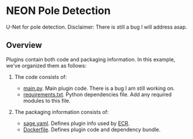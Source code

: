 # NEON Pole Detection

U-Net for pole detection. Disclaimer: There is still a bug I will address asap. 

## Overview

Plugins contain both code and packaging information. In this example, we've organized them as follows:

1. The code consists of:
    * [main.py](./main.py). Main plugin code. There is a bug I am still working on.
    * [requirements.txt](./requirements.txt). Python dependencies file. Add any required modules to this file.

2. The packaging information consists of:
    * [sage.yaml](./sage.yaml). Defines plugin info used by [ECR](https://portal.sagecontinuum.org). 
    * [Dockerfile](./Dockerfile). Defines plugin code and dependency bundle.

